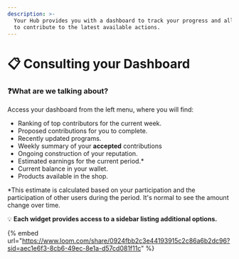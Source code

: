 ```yaml
---
description: >-
  Your Hub provides you with a dashboard to track your progress and allows you
  to contribute to the latest available actions.
---
```


# 📋 Consulting your Dashboard

### :question:What are we talking about?

Access your dashboard from the left menu, where you will find:

* Ranking of top contributors for the current week.
* Proposed contributions for you to complete.
* Recently updated programs.
* Weekly summary of your **accepted** contributions
* Ongoing construction of your reputation.
* Estimated earnings for the current period.\*
* Current balance in your wallet.
* Products available in the shop.

\*This estimate is calculated based on your participation and the participation of other users during the period. It's normal to see the amount change over time.

:bulb: **Each widget provides access to a sidebar listing additional options.**



{% embed url="https://www.loom.com/share/0924fbb2c3e44193915c2c86a6b2dc96?sid=aec1e6f3-8cb6-49ec-8e1a-d57cd081f11c" %}
